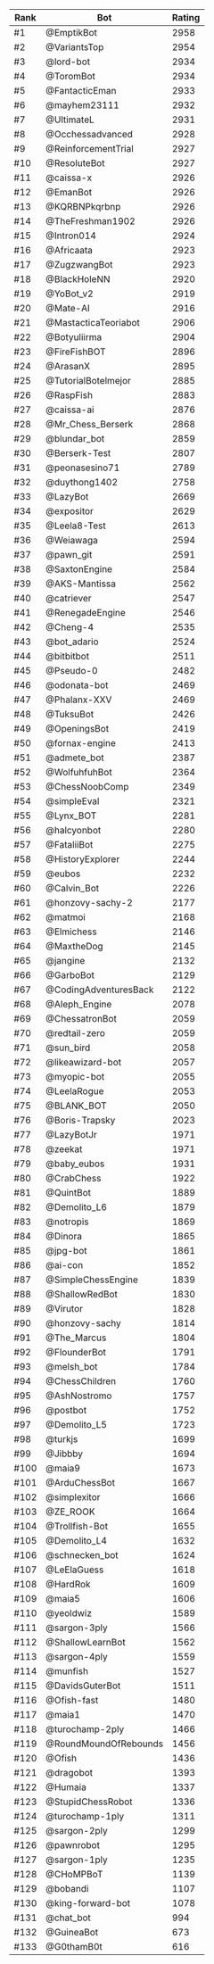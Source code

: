 Rank|Bot|Rating
---|---|---
#1|@EmptikBot|2958
#2|@VariantsTop|2954
#3|@lord-bot|2934
#4|@ToromBot|2934
#5|@FantacticEman|2933
#6|@mayhem23111|2932
#7|@UltimateL|2931
#8|@Occhessadvanced|2928
#9|@ReinforcementTrial|2927
#10|@ResoluteBot|2927
#11|@caissa-x|2926
#12|@EmanBot|2926
#13|@KQRBNPkqrbnp|2926
#14|@TheFreshman1902|2926
#15|@Intron014|2924
#16|@Africaata|2923
#17|@ZugzwangBot|2923
#18|@BlackHoleNN|2920
#19|@YoBot_v2|2919
#20|@Mate-AI|2916
#21|@MastacticaTeoriabot|2906
#22|@Botyuliirma|2904
#23|@FireFishBOT|2896
#24|@ArasanX|2895
#25|@TutorialBotelmejor|2885
#26|@RaspFish|2883
#27|@caissa-ai|2876
#28|@Mr_Chess_Berserk|2868
#29|@blundar_bot|2859
#30|@Berserk-Test|2807
#31|@peonasesino71|2789
#32|@duythong1402|2758
#33|@LazyBot|2669
#34|@expositor|2629
#35|@Leela8-Test|2613
#36|@Weiawaga|2594
#37|@pawn_git|2591
#38|@SaxtonEngine|2584
#39|@AKS-Mantissa|2562
#40|@catriever|2547
#41|@RenegadeEngine|2546
#42|@Cheng-4|2535
#43|@bot_adario|2524
#44|@bitbitbot|2511
#45|@Pseudo-0|2482
#46|@odonata-bot|2469
#47|@Phalanx-XXV|2469
#48|@TuksuBot|2426
#49|@OpeningsBot|2419
#50|@fornax-engine|2413
#51|@admete_bot|2387
#52|@WolfuhfuhBot|2364
#53|@ChessNoobComp|2349
#54|@simpleEval|2321
#55|@Lynx_BOT|2281
#56|@halcyonbot|2280
#57|@FataliiBot|2275
#58|@HistoryExplorer|2244
#59|@eubos|2232
#60|@Calvin_Bot|2226
#61|@honzovy-sachy-2|2177
#62|@matmoi|2168
#63|@Elmichess|2146
#64|@MaxtheDog|2145
#65|@jangine|2132
#66|@GarboBot|2129
#67|@CodingAdventuresBack|2122
#68|@Aleph_Engine|2078
#69|@ChessatronBot|2059
#70|@redtail-zero|2059
#71|@sun_bird|2058
#72|@likeawizard-bot|2057
#73|@myopic-bot|2055
#74|@LeelaRogue|2053
#75|@BLANK_BOT|2050
#76|@Boris-Trapsky|2023
#77|@LazyBotJr|1971
#78|@zeekat|1971
#79|@baby_eubos|1931
#80|@CrabChess|1922
#81|@QuintBot|1889
#82|@Demolito_L6|1879
#83|@notropis|1869
#84|@Dinora|1865
#85|@jpg-bot|1861
#86|@ai-con|1852
#87|@SimpleChessEngine|1839
#88|@ShallowRedBot|1830
#89|@Virutor|1828
#90|@honzovy-sachy|1814
#91|@The_Marcus|1804
#92|@FlounderBot|1791
#93|@melsh_bot|1784
#94|@ChessChildren|1760
#95|@AshNostromo|1757
#96|@postbot|1752
#97|@Demolito_L5|1723
#98|@turkjs|1699
#99|@Jibbby|1694
#100|@maia9|1673
#101|@ArduChessBot|1667
#102|@simplexitor|1666
#103|@ZE_ROOK|1664
#104|@Trollfish-Bot|1655
#105|@Demolito_L4|1632
#106|@schnecken_bot|1624
#107|@LeElaGuess|1618
#108|@HardRok|1609
#109|@maia5|1606
#110|@yeoldwiz|1589
#111|@sargon-3ply|1566
#112|@ShallowLearnBot|1562
#113|@sargon-4ply|1559
#114|@munfish|1527
#115|@DavidsGuterBot|1511
#116|@Ofish-fast|1480
#117|@maia1|1470
#118|@turochamp-2ply|1466
#119|@RoundMoundOfRebounds|1456
#120|@Ofish|1436
#121|@dragobot|1393
#122|@Humaia|1337
#123|@StupidChessRobot|1336
#124|@turochamp-1ply|1311
#125|@sargon-2ply|1299
#126|@pawnrobot|1295
#127|@sargon-1ply|1235
#128|@CHoMPBoT|1139
#129|@bobandi|1107
#130|@king-forward-bot|1078
#131|@chat_bot|994
#132|@GuineaBot|673
#133|@G0thamB0t|616
